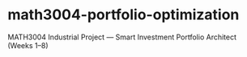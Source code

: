 # math3004-portfolio-optimization
MATH3004 Industrial Project — Smart Investment Portfolio Architect (Weeks 1–8)
